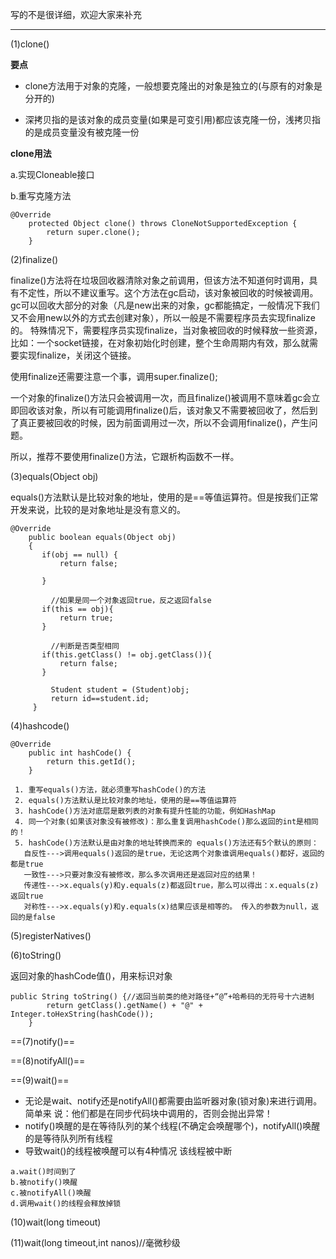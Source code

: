 写的不是很详细，欢迎大家来补充

--------------------

(1)clone()      

**要点**

- clone方法用于对象的克隆，一般想要克隆出的对象是独立的(与原有的对象是分开的)

- 深拷贝指的是该对象的成员变量(如果是可变引用)都应该克隆一份，浅拷贝指的是成员变量没有被克隆一份

**clone用法**

a.实现Cloneable接口

b.重写克隆方法

```
@Override
    protected Object clone() throws CloneNotSupportedException {
        return super.clone();
    }
```

(2)finalize()
     
 finalize()方法将在垃圾回收器清除对象之前调用，但该方法不知道何时调用，具有不定性，所以不建议重写。这个方法在gc启动，该对象被回收的时候被调用。gc可以回收大部分的对象（凡是new出来的对象，gc都能搞定，一般情况下我们又不会用new以外的方式去创建对象），所以一般是不需要程序员去实现finalize的。 特殊情况下，需要程序员实现finalize，当对象被回收的时候释放一些资源，比如：一个socket链接，在对象初始化时创建，整个生命周期内有效，那么就需要实现finalize，关闭这个链接。

使用finalize还需要注意一个事，调用super.finalize();

一个对象的finalize()方法只会被调用一次，而且finalize()被调用不意味着gc会立即回收该对象，所以有可能调用finalize()后，该对象又不需要被回收了，然后到了真正要被回收的时候，因为前面调用过一次，所以不会调用finalize()，产生问题。

所以，推荐不要使用finalize()方法，它跟析构函数不一样。

(3)equals(Object obj)

equals()方法默认是比较对象的地址，使用的是==等值运算符。但是按我们正常开发来说，比较的是对象地址是没有意义的。


```
@Override
    public boolean equals(Object obj)
    {
       if(obj == null) {
           return false;

       }

         //如果是同一个对象返回true，反之返回false
       if(this == obj){
           return true;
       }

         //判断是否类型相同
       if(this.getClass() != obj.getClass()){
           return false;
       }

         Student student = (Student)obj;
         return id==student.id;
     }
```

(4)hashcode()


```
@Override
    public int hashCode() {
        return this.getId();
    }
```


```
 1. 重写equals()方法，就必须重写hashCode()的方法
 2. equals()方法默认是比较对象的地址，使用的是==等值运算符
 3. hashCode()方法对底层是散列表的对象有提升性能的功能，例如HashMap
 4. 同一个对象(如果该对象没有被修改)：那么重复调用hashCode()那么返回的int是相同的！
 5. hashCode()方法默认是由对象的地址转换而来的 equals()方法还有5个默认的原则：
   自反性--->调用equals()返回的是true，无论这两个对象谁调用equals()都好，返回的都是true   
   一致性--->只要对象没有被修改，那么多次调用还是返回对应的结果！   
   传递性--->x.equals(y)和y.equals(z)都返回true，那么可以得出：x.equals(z)返回true   
   对称性--->x.equals(y)和y.equals(x)结果应该是相等的。 传入的参数为null，返回的是false
```

(5)registerNatives()

(6)toString()
     
返回对象的hashCode值()，用来标识对象


```
public String toString() {//返回当前类的绝对路径+“@”+哈希码的无符号十六进制
        return getClass().getName() + "@" + Integer.toHexString(hashCode());
    }
```

==(7)notify()==

==(8)notifyAll()==

==(9)wait()==

- 无论是wait、notify还是notifyAll()都需要由监听器对象(锁对象)来进行调用。简单来 说：他们都是在同步代码块中调用的，否则会抛出异常！
- notify()唤醒的是在等待队列的某个线程(不确定会唤醒哪个)，notifyAll()唤醒的是等待队列所有线程
- 导致wait()的线程被唤醒可以有4种情况 该线程被中断


```
a.wait()时间到了
b.被notify()唤醒
c.被notifyAll()唤醒
d.调用wait()的线程会释放掉锁
```

(10)wait(long timeout)

(11)wait(long timeout,int nanos)//毫微秒级


